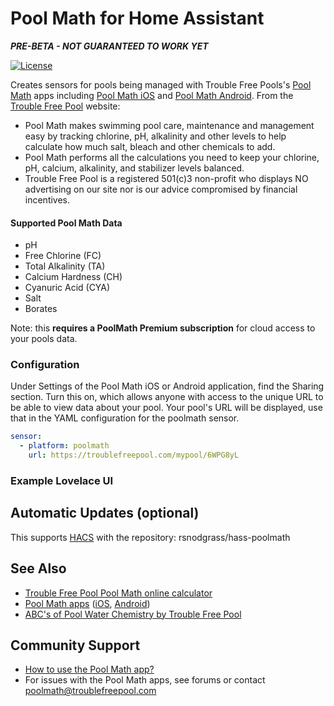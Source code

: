 # Pool Math for Home Assistant

***PRE-BETA - NOT GUARANTEED TO WORK YET***

[![License](https://img.shields.io/badge/License-Apache%202.0-blue.svg)](https://opensource.org/licenses/Apache-2.0)

Creates sensors for pools being managed with Trouble Free Pools's [Pool Math](https://www.troublefreepool.com/blog/poolmath/) apps including [Pool Math iOS](https://apps.apple.com/us/app/pool-math-by-troublefreepool/id1228819359) and [Pool Math Android](https://play.google.com/store/apps/details?id=com.troublefreepool.poolmath&hl=en_US). From the [Trouble Free Pool](https://troublefreepool.com/) website:

* Pool Math makes swimming pool care, maintenance and management easy by tracking chlorine, pH, alkalinity and other  levels to help calculate how much salt, bleach and other chemicals to add.
* Pool Math performs all the calculations you need to keep your chlorine, pH, calcium, alkalinity, and stabilizer levels balanced.
* Trouble Free Pool is a registered 501(c)3 non-profit who displays NO advertising on our site nor is our advice compromised by financial incentives.

#### Supported Pool Math Data

* pH
* Free Chlorine (FC)
* Total Alkalinity (TA)
* Calcium Hardness (CH)
* Cyanuric Acid (CYA)
* Salt
* Borates

Note: this **requires a PoolMath Premium subscription** for cloud access to your pools data.

### Configuration

Under Settings of the Pool Math iOS or Android application, find the Sharing section.  Turn this on, which allows anyone with access to the unique URL to be able to view data about your pool. Your pool's URL will be displayed, use that in the YAML configuration for the poolmath sensor.

```yaml
sensor:
  - platform: poolmath
    url: https://troublefreepool.com/mypool/6WPG8yL
```

### Example Lovelace UI

## Automatic Updates (optional)

This supports [HACS](https://github.com/custom-components/hacs) with the repository: rsnodgrass/hass-poolmath

## See Also

* [Trouble Free Pool Pool Math online calculator](https://www.troublefreepool.com/calc.html)
* [Pool Math apps](https://www.troublefreepool.com/blog/poolmath/) ([iOS](https://apps.apple.com/us/app/pool-math-by-troublefreepool/id1228819359), [Android](https://play.google.com/store/apps/details?id=com.troublefreepool.poolmath&hl=en_US))
* [ABC's of Pool Water Chemistry by Trouble Free Pool](https://www.troublefreepool.com/blog/2018/12/12/abcs-of-pool-water-chemistry/)

## Community Support

* [How to use the Pool Math app?](https://www.troublefreepool.com/threads/how-to-use-the-pool-math-app.179282/)
* For issues with the Pool Math apps, see forums or contact [poolmath@troublefreepool.com](mailto:poolmath@troublefreepool.com)
